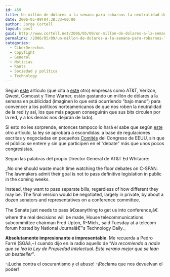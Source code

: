 ```yaml
---
id: 459
title: Un millón de dólares a la semana para robarnos la neutralidad de la red
date: 2006-05-09T04:38:33+00:00
author: Jorge Cortell
layout: post
guid: http://www.cortell.net/2006/05/09/un-millon-de-dolares-a-la-semana-para-robarnos-la-neutralidad-de-la-red/
permalink: /2006/05/09/un-millon-de-dolares-a-la-semana-para-robarnos-la-neutralidad-de-la-red/
categories:
  - CiberDerechos
  - Copyfight
  - General
  - Noticias
  - Rants
  - Sociedad y polí­tica
  - Technology
---
```

Según [este](http://www.savetheinternet.com/blog/2006/05/04/telcos-blitz-washington-in-million-dollar-campaign/) artí­culo (que cita a [este](http://www.democraticmedia.org/jcblog/?p=37) otro) empresas como AT&T, Verizon, Qwest, Comcast y Time Warner, están gastando un millón de dólares a la semana en publicidad (imaginen lo que está ocurriendo &#8220;bajo mano&#8221;) para convencer a los polí­ticos norteamericanos de que nos roben la neutralidad de la red (y así­, los que más paguen conseguirán que sus bits circulen por la red, y a los demás nos dejarán de lado).

Si esto no les sorprende, entonces tampoco lo hará el sabe que según [este](http://www.statesman.com/business/content/business/stories/technology/05/7telecom.html) otro artí­culo, la ley se aprobará a escondidas: a base de regulaciones escritas y negociadas en pequeños [Comités](http://www.redherring.com/Article.aspx?a=16654&hed=Phone%20Firms%20Win%20on%20Hill) del Congreso de EEUU, sin que el público se entere y sin que participen en el &#8220;debate&#8221; más que unos pocos congresistas.

Según las palabras del propio Director General de AT&T Ed Whitacre:

_No one should waste much time watching the floor debates on C-SPAN. The lawmakers admit their goal is not to pass definitive legislation in public in the coming weeks.
  
Instead, they want to pass separate bills, regardless of how different they may be. The final version would be negotiated, largely in private, by about a dozen senators and representatives on a conference committee.
  
The Senate just needs to pass â€œanything to get us into conference,â€ where the real decisions will be made, House telecommunications subcommittee chairman Fred Upton, R-Mich., said Tuesday at a telecom forum hosted by National Journalâ€™s Technology Daily._

**Absolutamente impresionante e impresentable**. Me recuerda a Pedro Farré (SGAâ‚¬) cuando dijo en la radio aquello de &#8220;_No recomiendo a nadie que se lea la Ley de Propiedad Intelectual. Este verano mejor que se lean un bestseller_&#8220;.

-¡Lucha contra el oscurantismo y el abuso! -¡Reclama que nos devuelvan el poder!
